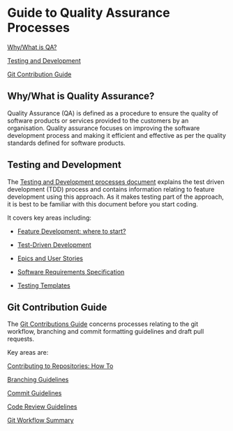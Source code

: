 # Guide to Quality Assurance Processes

[Why/What is QA?](#whywhat-is-quality-assurance)

[Testing and Development](#testing-and-development)

[Git Contribution Guide](#git-contribution-guide)

## Why/What is Quality Assurance?

Quality Assurance (QA) is defined as a procedure to ensure the quality of software products or services provided to the customers by an organisation. Quality assurance focuses on improving the software development process and making it efficient and effective as per the quality standards defined for software products.

## Testing and Development

The [Testing and Development processes document](testing-and-dev.md) explains the test driven development (TDD) process and contains information relating to feature development using this approach. As it makes testing part of the approach, it is best to be familiar with this document before you start coding.

It covers key areas including:

- [Feature Development: where to start?](testing-and-dev.md#feature-development-–-where-do-i-start)

- [Test-Driven Development](testing-and-dev.md#test-driven-development)

- [Epics and User Stories](testing-and-dev.md#epics-and-user-stories)

- [Software Requirements Specification](testing-and-dev.md#software-requirements-specification-document)

- [Testing Templates](testing-and-dev.md#testing-templates)

## Git Contribution Guide

The [Git Contributions Guide](git-contribution-guide.md) concerns processes relating to the git workflow, branching and commit formatting guidelines and draft pull requests.

Key areas are:

[Contributing to Repositories: How To](git-contribution-guide.md#contributing-to-repositories-how-to)

[Branching Guidelines](git-contribution-guide.md#branching-guidelines)

[Commit Guidelines](git-contribution-guide.md#commit-guidelines)

[Code Review Guidelines](git-contribution-guide.md#code-review-guidelines)

[Git Workflow Summary](git-contribution-guide.md#git-workflow-summary)
